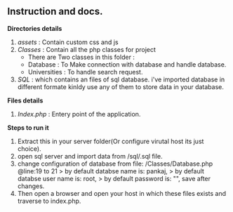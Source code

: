 ## Instruction and docs.

**Directories details**

1) *assets* : Contain custom css and js
2) *Classes* : Contain all the php classes for project 
    * There are Two classes in this folder : 
    * Database  : To Make connection with database and handle database.
    * Universities : To handle search request.
3) *SQL* : which contains an files of sql database. i've imported database in different formate kinldy
    use any of them to store data in your database.

**Files details**

1) *Index.php* : Entery point of the application.


**Steps to run it**

1) Extract this in your server folder(Or configure virutal host its just choice).
2) open sql server and import data from /sql/.sql file.
2) change configuration of database from file: /Classes/Database.php @line:19 to 21
        > by default databse name is: pankaj,
        > by default databse user name is: root,
        > by default password is: "",
    save after changes.
4) Then open a browser and open your host in which these files exists and traverse to index.php.